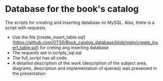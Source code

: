 # Database for the book's catalog 
The scripts for creating and inserting database im MySQL. Also, there is a script with requests.

- Use the file [create_insert_table.sql] (https://github.com/OTS0/Book_catalog_database/blob/main/create_insert_table.sql) for creting ang inserting database
- The requests are in scripts_sql.sql
- The full_script has all code. 
- A detailed description of the work (description of the subject area, diagrams, description and implementation of queries) was presented in the presentation
